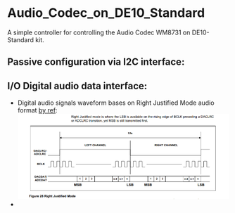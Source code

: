 # Audio_Codec_on_DE10_Standard
A simple controller for controlling the Audio Codec WM8731 on DE10-Standard kit.

## Passive configuration via I2C interface:

## I/O Digital audio data interface:
- Digital audio signals waveform bases on Right Justified Mode audio format [by ref](ref/WolfsonWM8731.pdf):
![Right Justified Mode](doc/pics/RJM_audio.png)
- 
